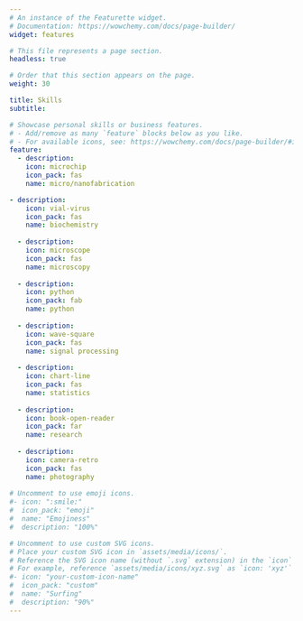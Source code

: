```yaml
---
# An instance of the Featurette widget.
# Documentation: https://wowchemy.com/docs/page-builder/
widget: features

# This file represents a page section.
headless: true

# Order that this section appears on the page.
weight: 30

title: Skills
subtitle:

# Showcase personal skills or business features.
# - Add/remove as many `feature` blocks below as you like.
# - For available icons, see: https://wowchemy.com/docs/page-builder/#icons
feature:
  - description: 
    icon: microchip
    icon_pack: fas
    name: micro/nanofabrication

- description: 
    icon: vial-virus
    icon_pack: fas
    name: biochemistry
    
  - description: 
    icon: microscope
    icon_pack: fas
    name: microscopy
    
  - description: 
    icon: python
    icon_pack: fab
    name: python
    
  - description: 
    icon: wave-square
    icon_pack: fas
    name: signal processing
    
  - description: 
    icon: chart-line
    icon_pack: fas
    name: statistics
    
  - description: 
    icon: book-open-reader
    icon_pack: far
    name: research
    
  - description: 
    icon: camera-retro
    icon_pack: fas
    name: photography
    
# Uncomment to use emoji icons.
#- icon: ":smile:"
#  icon_pack: "emoji"
#  name: "Emojiness"
#  description: "100%"

# Uncomment to use custom SVG icons.
# Place your custom SVG icon in `assets/media/icons/`.
# Reference the SVG icon name (without `.svg` extension) in the `icon` field.
# For example, reference `assets/media/icons/xyz.svg` as `icon: 'xyz'`
#- icon: "your-custom-icon-name"
#  icon_pack: "custom"
#  name: "Surfing"
#  description: "90%"
---
```

